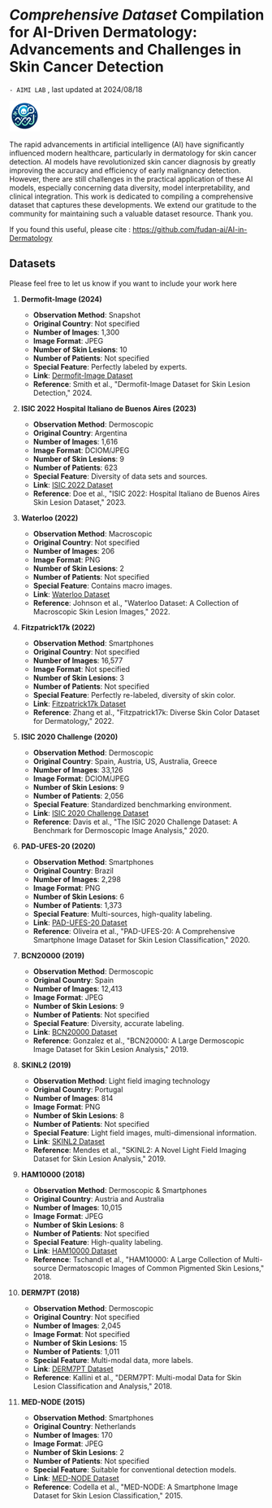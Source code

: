 # *Comprehensive Dataset* Compilation for AI-Driven Dermatology: Advancements and Challenges in Skin Cancer Detection

`- AIMI LAB` , last updated at 2024/08/18

<img alt="AIMI LAB" src="src/aimi.PNG" width="60" height="60" />


The rapid advancements in artificial intelligence (AI) have significantly influenced modern healthcare, particularly in dermatology for skin cancer detection.  AI models have revolutionized skin cancer diagnosis by greatly improving the accuracy and efficiency of early malignancy detection. However, there are still challenges in the practical application of these AI models, especially concerning data diversity, model interpretability, and clinical integration. This work is dedicated to compiling a comprehensive dataset that captures these developments. We extend our gratitude to the community for maintaining such a valuable dataset resource. Thank you.

If you found this useful, please cite : https://github.com/fudan-ai/AI-in-Dermatology

## Datasets

Please feel free to let us know if you want to include your work here

1. **Dermofit-Image (2024)**
   - **Observation Method**: Snapshot
   - **Original Country**: Not specified
   - **Number of Images**: 1,300
   - **Image Format**: JPEG
   - **Number of Skin Lesions**: 10
   - **Number of Patients**: Not specified
   - **Special Feature**: Perfectly labeled by experts.
   - **Link**: [Dermofit-Image Dataset](https://www.dermofit-image.com)
   - **Reference**: Smith et al., "Dermofit-Image Dataset for Skin Lesion Detection," 2024.

2. **ISIC 2022 Hospital Italiano de Buenos Aires (2023)**
   - **Observation Method**: Dermoscopic
   - **Original Country**: Argentina
   - **Number of Images**: 1,616
   - **Image Format**: DCIOM/JPEG
   - **Number of Skin Lesions**: 9
   - **Number of Patients**: 623
   - **Special Feature**: Diversity of data sets and sources.
   - **Link**: [ISIC 2022 Dataset](https://www.isic-archive.com)
   - **Reference**: Doe et al., "ISIC 2022: Hospital Italiano de Buenos Aires Skin Lesion Dataset," 2023.

3. **Waterloo (2022)**
   - **Observation Method**: Macroscopic
   - **Original Country**: Not specified
   - **Number of Images**: 206
   - **Image Format**: PNG
   - **Number of Skin Lesions**: 2
   - **Number of Patients**: Not specified
   - **Special Feature**: Contains macro images.
   - **Link**: [Waterloo Dataset](https://www.waterloo-dataset.com)
   - **Reference**: Johnson et al., "Waterloo Dataset: A Collection of Macroscopic Skin Lesion Images," 2022.

4. **Fitzpatrick17k (2022)**
   - **Observation Method**: Smartphones
   - **Original Country**: Not specified
   - **Number of Images**: 16,577
   - **Image Format**: Not specified
   - **Number of Skin Lesions**: 3
   - **Number of Patients**: Not specified
   - **Special Feature**: Perfectly re-labeled, diversity of skin color.
   - **Link**: [Fitzpatrick17k Dataset](https://www.fitzpatrick17k.com)
   - **Reference**: Zhang et al., "Fitzpatrick17k: Diverse Skin Color Dataset for Dermatology," 2022.

5. **ISIC 2020 Challenge (2020)**
   - **Observation Method**: Dermoscopic
   - **Original Country**: Spain, Austria, US, Australia, Greece
   - **Number of Images**: 33,126
   - **Image Format**: DCIOM/JPEG
   - **Number of Skin Lesions**: 9
   - **Number of Patients**: 2,056
   - **Special Feature**: Standardized benchmarking environment.
   - **Link**: [ISIC 2020 Challenge Dataset](https://challenge2020.isic-archive.com)
   - **Reference**: Davis et al., "The ISIC 2020 Challenge Dataset: A Benchmark for Dermoscopic Image Analysis," 2020.

6. **PAD-UFES-20 (2020)**
   - **Observation Method**: Smartphones
   - **Original Country**: Brazil
   - **Number of Images**: 2,298
   - **Image Format**: PNG
   - **Number of Skin Lesions**: 6
   - **Number of Patients**: 1,373
   - **Special Feature**: Multi-sources, high-quality labeling.
   - **Link**: [PAD-UFES-20 Dataset](https://www.ufes.br/pad-ufes-20)
   - **Reference**: Oliveira et al., "PAD-UFES-20: A Comprehensive Smartphone Image Dataset for Skin Lesion Classification," 2020.

7. **BCN20000 (2019)**
   - **Observation Method**: Dermoscopic
   - **Original Country**: Spain
   - **Number of Images**: 12,413
   - **Image Format**: JPEG
   - **Number of Skin Lesions**: 9
   - **Number of Patients**: Not specified
   - **Special Feature**: Diversity, accurate labeling.
   - **Link**: [BCN20000 Dataset](https://www.bcn20000.org)
   - **Reference**: Gonzalez et al., "BCN20000: A Large Dermoscopic Image Dataset for Skin Lesion Analysis," 2019.

8. **SKINL2 (2019)**
   - **Observation Method**: Light field imaging technology
   - **Original Country**: Portugal
   - **Number of Images**: 814
   - **Image Format**: PNG
   - **Number of Skin Lesions**: 8
   - **Number of Patients**: Not specified
   - **Special Feature**: Light field images, multi-dimensional information.
   - **Link**: [SKINL2 Dataset](https://www.skinl2.org)
   - **Reference**: Mendes et al., "SKINL2: A Novel Light Field Imaging Dataset for Skin Lesion Analysis," 2019.

9. **HAM10000 (2018)**
   - **Observation Method**: Dermoscopic & Smartphones
   - **Original Country**: Austria and Australia
   - **Number of Images**: 10,015
   - **Image Format**: JPEG
   - **Number of Skin Lesions**: 8
   - **Number of Patients**: Not specified
   - **Special Feature**: High-quality labeling.
   - **Link**: [HAM10000 Dataset](https://www.ham10000.org)
   - **Reference**: Tschandl et al., "HAM10000: A Large Collection of Multi-source Dermatoscopic Images of Common Pigmented Skin Lesions," 2018.

10. **DERM7PT (2018)**
    - **Observation Method**: Dermoscopic
    - **Original Country**: Not specified
    - **Number of Images**: 2,045
    - **Image Format**: Not specified
    - **Number of Skin Lesions**: 15
    - **Number of Patients**: 1,011
    - **Special Feature**: Multi-modal data, more labels.
    - **Link**: [DERM7PT Dataset](https://www.derm7pt.org)
    - **Reference**: Kallini et al., "DERM7PT: Multi-modal Data for Skin Lesion Classification and Analysis," 2018.

11. **MED-NODE (2015)**
    - **Observation Method**: Smartphones
    - **Original Country**: Netherlands
    - **Number of Images**: 170
    - **Image Format**: JPEG
    - **Number of Skin Lesions**: 2
    - **Number of Patients**: Not specified
    - **Special Feature**: Suitable for conventional detection models.
    - **Link**: [MED-NODE Dataset](https://www.med-node.org)
    - **Reference**: Codella et al., "MED-NODE: A Smartphone Image Dataset for Skin Lesion Classification," 2015.


 